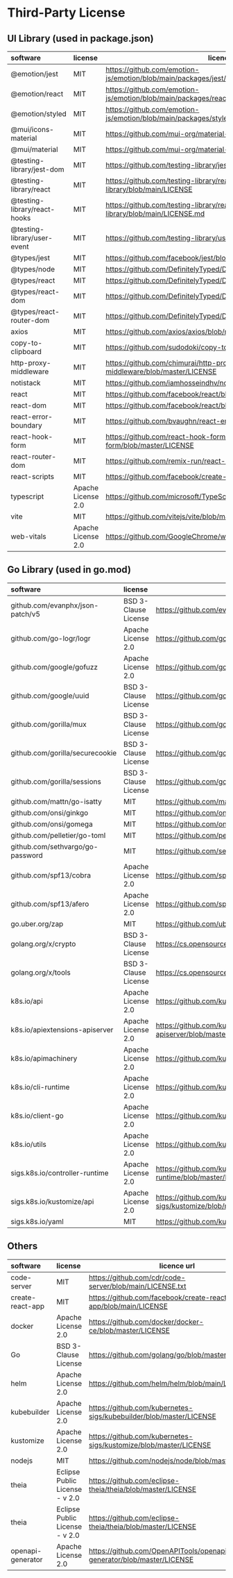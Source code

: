# Third-Party License

## UI Library (used in package.json)

|           software           |      license       |                                     licence url                                     |
| :--------------------------- | :----------------- | ----------------------------------------------------------------------------------- |
| @emotion/jest                | MIT                | https://github.com/emotion-js/emotion/blob/main/packages/jest/LICENSE               |
| @emotion/react               | MIT                | https://github.com/emotion-js/emotion/blob/main/packages/react/LICENSE              |
| @emotion/styled              | MIT                | https://github.com/emotion-js/emotion/blob/main/packages/styled/LICENSE             |
| @mui/icons-material          | MIT                | https://github.com/mui-org/material-ui/blob/master/LICENSE                          |
| @mui/material                | MIT                | https://github.com/mui-org/material-ui/blob/master/LICENSE                          |
| @testing-library/jest-dom    | MIT                | https://github.com/testing-library/jest-dom/blob/main/LICENSE                       |
| @testing-library/react       | MIT                | https://github.com/testing-library/react-testing-library/blob/main/LICENSE          |
| @testing-library/react-hooks | MIT                | https://github.com/testing-library/react-hooks-testing-library/blob/main/LICENSE.md |
| @testing-library/user-event  | MIT                | https://github.com/testing-library/user-event/blob/main/LICENSE                     |
| @types/jest                  | MIT                | https://github.com/facebook/jest/blob/main/LICENSE                                  |
| @types/node                  | MIT                | https://github.com/DefinitelyTyped/DefinitelyTyped/blob/master/LICENSE              |
| @types/react                 | MIT                | https://github.com/DefinitelyTyped/DefinitelyTyped/blob/master/LICENSE              |
| @types/react-dom             | MIT                | https://github.com/DefinitelyTyped/DefinitelyTyped/blob/master/LICENSE              |
| @types/react-router-dom      | MIT                | https://github.com/DefinitelyTyped/DefinitelyTyped/blob/master/LICENSE              |
| axios                        | MIT                | https://github.com/axios/axios/blob/master/LICENSE                                  |
| copy-to-clipboard            | MIT                | https://github.com/sudodoki/copy-to-clipboard/blob/master/LICENSE                   |
| http-proxy-middleware        | MIT                | https://github.com/chimurai/http-proxy-middleware/blob/master/LICENSE               |
| notistack                    | MIT                | https://github.com/iamhosseindhv/notistack/blob/master/LICENSE.md                   |
| react                        | MIT                | https://github.com/facebook/react/blob/main/LICENSE                                 |
| react-dom                    | MIT                | https://github.com/facebook/react/blob/main/LICENSE                                 |
| react-error-boundary         | MIT                | https://github.com/bvaughn/react-error-boundary/blob/master/LICENSE                 |
| react-hook-form              | MIT                | https://github.com/react-hook-form/react-hook-form/blob/master/LICENSE              |
| react-router-dom             | MIT                | https://github.com/remix-run/react-router/blob/main/LICENSE                         |
| react-scripts                | MIT                | https://github.com/facebook/create-react-app/blob/main/LICENSE                      |
| typescript                   | Apache License 2.0 | https://github.com/microsoft/TypeScript/blob/main/LICENSE.txt                       |
| vite                         | MIT                | https://github.com/vitejs/vite/blob/main/LICENSE                                    |
| web-vitals                   | Apache License 2.0 | https://github.com/GoogleChrome/web-vitals/blob/main/LICENSE                        |


## Go Library (used in go.mod)

|             software             |       license        |                                licence url                                |
| :------------------------------- | :------------------- | ------------------------------------------------------------------------- |
| github.com/evanphx/json-patch/v5 | BSD 3-Clause License | https://github.com/evanphx/json-patch/blob/master/LICENSE                 |
| github.com/go-logr/logr          | Apache License 2.0   | https://github.com/go-logr/logr/blob/master/LICENSE                       |
| github.com/google/gofuzz         | Apache License 2.0   | https://github.com/google/gofuzz/blob/master/LICENSE                      |
| github.com/google/uuid           | BSD 3-Clause License | https://github.com/google/uuid/blob/master/LICENSE                        |
| github.com/gorilla/mux           | BSD 3-Clause License | https://github.com/gorilla/mux/blob/master/LICENSE                        |
| github.com/gorilla/securecookie  | BSD 3-Clause License | https://github.com/gorilla/securecookie/blob/master/LICENSE               |
| github.com/gorilla/sessions      | BSD 3-Clause License | https://github.com/gorilla/sessions/blob/master/LICENSE                   |
| github.com/mattn/go-isatty       | MIT                  | https://github.com/mattn/go-isatty/blob/master/LICENSE                    |
| github.com/onsi/ginkgo           | MIT                  | https://github.com/onsi/ginkgo/blob/master/LICENSE                        |
| github.com/onsi/gomega           | MIT                  | https://github.com/onsi/gomega/blob/master/LICENSE                        |
| github.com/pelletier/go-toml     | MIT                  | https://github.com/pelletier/go-toml/blob/v2/LICENSE                      |
| github.com/sethvargo/go-password | MIT                  | https://github.com/sethvargo/go-password/blob/main/LICENSE                |
| github.com/spf13/cobra           | Apache License 2.0   | https://github.com/spf13/cobra/blob/master/LICENSE.txt                    |
| github.com/spf13/afero           | Apache License 2.0   | https://github.com/spf13/afero/blob/master/LICENSE.txt                    |
| go.uber.org/zap                  | MIT                  | https://github.com/uber-go/zap/blob/master/LICENSE.txt                    |
| golang.org/x/crypto              | BSD 3-Clause License | https://cs.opensource.google/go/x/crypto/+/master:LICENSE                 |
| golang.org/x/tools               | BSD 3-Clause License | https://cs.opensource.google/go/x/tools/+/master:LICENSE                  |
| k8s.io/api                       | Apache License 2.0   | https://github.com/kubernetes/api/blob/master/LICENSE                     |
| k8s.io/apiextensions-apiserver   | Apache License 2.0   | https://github.com/kubernetes/apiextensions-apiserver/blob/master/LICENSE |
| k8s.io/apimachinery              | Apache License 2.0   | https://github.com/kubernetes/apimachinery/blob/master/LICENSE            |
| k8s.io/cli-runtime               | Apache License 2.0   | https://github.com/kubernetes/cli-runtime/blob/master/LICENSE             |
| k8s.io/client-go                 | Apache License 2.0   | https://github.com/kubernetes/client-go/blob/master/LICENSE               |
| k8s.io/utils                     | Apache License 2.0   | https://github.com/kubernetes/utils/blob/master/LICENSE                   |
| sigs.k8s.io/controller-runtime   | Apache License 2.0   | https://github.com/kubernetes-sigs/controller-runtime/blob/master/LICENSE |
| sigs.k8s.io/kustomize/api        | Apache License 2.0   | https://github.com/kubernetes-sigs/kustomize/blob/master/LICENSE          |
| sigs.k8s.io/yaml                 | MIT                  | https://github.com/kubernetes-sigs/yaml/blob/master/LICENSE               |

## Others

|     software      |            license             |                            licence url                                |
| :---------------- | :----------------------------- | --------------------------------------------------------------------- |
| code-server       | MIT                            | https://github.com/cdr/code-server/blob/main/LICENSE.txt              |
| create-react-app  | MIT                            | https://github.com/facebook/create-react-app/blob/main/LICENSE        |
| docker            | Apache License 2.0             | https://github.com/docker/docker-ce/blob/master/LICENSE               |
| Go                | BSD 3-Clause License           | https://github.com/golang/go/blob/master/LICENSE                      |
| helm              | Apache License 2.0             | https://github.com/helm/helm/blob/main/LICENSE                        |
| kubebuilder       | Apache License 2.0             | https://github.com/kubernetes-sigs/kubebuilder/blob/master/LICENSE    |
| kustomize         | Apache License 2.0             | https://github.com/kubernetes-sigs/kustomize/blob/master/LICENSE      |
| nodejs            | MIT                            | https://github.com/nodejs/node/blob/master/LICENSE                    |
| theia             | Eclipse Public License - v 2.0 | https://github.com/eclipse-theia/theia/blob/master/LICENSE            |
| theia             | Eclipse Public License - v 2.0 | https://github.com/eclipse-theia/theia/blob/master/LICENSE            |
| openapi-generator | Apache License 2.0             | https://github.com/OpenAPITools/openapi-generator/blob/master/LICENSE |